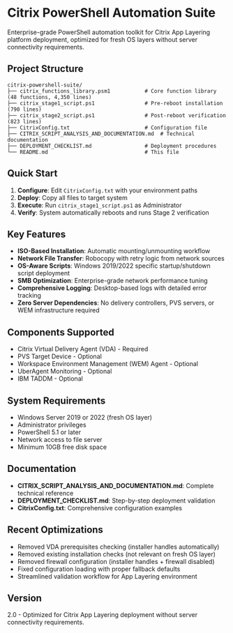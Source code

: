 # Citrix PowerShell Automation Suite

Enterprise-grade PowerShell automation toolkit for Citrix App Layering platform deployment, optimized for fresh OS layers without server connectivity requirements.

## Project Structure

```
citrix-powershell-suite/
├── citrix_functions_library.psm1           # Core function library (48 functions, 4,350 lines)
├── citrix_stage1_script.ps1                # Pre-reboot installation (790 lines)
├── citrix_stage2_script.ps1                # Post-reboot verification (823 lines)
├── CitrixConfig.txt                        # Configuration file
├── CITRIX_SCRIPT_ANALYSIS_AND_DOCUMENTATION.md  # Technical documentation
├── DEPLOYMENT_CHECKLIST.md                 # Deployment procedures
└── README.md                               # This file
```

## Quick Start

1. **Configure**: Edit `CitrixConfig.txt` with your environment paths
2. **Deploy**: Copy all files to target system
3. **Execute**: Run `citrix_stage1_script.ps1` as Administrator
4. **Verify**: System automatically reboots and runs Stage 2 verification

## Key Features

- **ISO-Based Installation**: Automatic mounting/unmounting workflow
- **Network File Transfer**: Robocopy with retry logic from network sources
- **OS-Aware Scripts**: Windows 2019/2022 specific startup/shutdown script deployment
- **SMB Optimization**: Enterprise-grade network performance tuning
- **Comprehensive Logging**: Desktop-based logs with detailed error tracking
- **Zero Server Dependencies**: No delivery controllers, PVS servers, or WEM infrastructure required

## Components Supported

- Citrix Virtual Delivery Agent (VDA) - Required
- PVS Target Device - Optional
- Workspace Environment Management (WEM) Agent - Optional
- UberAgent Monitoring - Optional
- IBM TADDM - Optional

## System Requirements

- Windows Server 2019 or 2022 (fresh OS layer)
- Administrator privileges
- PowerShell 5.1 or later
- Network access to file server
- Minimum 10GB free disk space

## Documentation

- **CITRIX_SCRIPT_ANALYSIS_AND_DOCUMENTATION.md**: Complete technical reference
- **DEPLOYMENT_CHECKLIST.md**: Step-by-step deployment validation
- **CitrixConfig.txt**: Comprehensive configuration examples

## Recent Optimizations

- Removed VDA prerequisites checking (installer handles automatically)
- Removed existing installation checks (not relevant on fresh OS layer)
- Removed firewall configuration (installer handles + firewall disabled)
- Fixed configuration loading with proper fallback defaults
- Streamlined validation workflow for App Layering environment

## Version

2.0 - Optimized for Citrix App Layering deployment without server connectivity requirements.